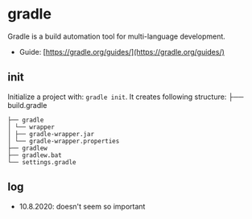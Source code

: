 # gradle

Gradle is a build automation tool for multi-language development.

* Guide: [https://gradle.org/guides/](https://gradle.org/guides/)

## init

Initialize a project with: `gradle init`. It creates following structure: ├── build.gradle 

```text
├── gradle 
│ └── wrapper 
│ ├── gradle-wrapper.jar 
│ └── gradle-wrapper.properties 
├── gradlew 
├── gradlew.bat 
└── settings.gradle
```

## log

* 10.8.2020: doesn't seem so important

